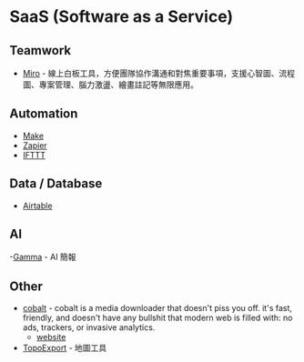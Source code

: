 # SaaS (Software as a Service)

## Teamwork

- [Miro](https://miro.com/) - 線上白板工具，方便團隊協作溝通和對焦重要事項，支援心智圖、流程圖、專案管理、腦力激盪、繪畫註記等無限應用。

## Automation

- [Make](https://www.make.com/)
- [Zapier](https://zapier.com/)
- [IFTTT](https://ifttt.com/)

## Data / Database

- [Airtable](https://www.airtable.com/)

## AI

-[Gamma](https://gamma.app/) - AI 簡報

## Other

- [cobalt](https://github.com/imputnet/cobalt) - cobalt is a media downloader that doesn't piss you off. it's fast, friendly, and doesn't have any bullshit that modern web is filled with: no ads, trackers, or invasive analytics.
  - [website](https://cobalt.tools/)
- [TopoExport](https://topoexport.com/) - 地圖工具
